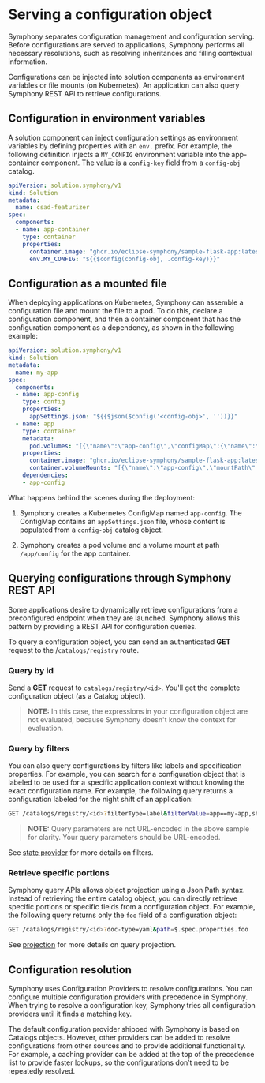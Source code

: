 # Serving a configuration object

Symphony separates configuration management and configuration serving. Before configurations are served to applications, Symphony performs all necessary resolutions, such as resolving inheritances and filling contextual information.

Configurations can be injected into solution components as environment variables or file mounts (on Kubernetes). An application can also query Symphony REST API to retrieve configurations.

## Configuration in environment variables

A solution component can inject configuration settings as environment variables by defining properties with an `env.` prefix. For example, the following definition injects a `MY_CONFIG` environment variable into the app-container component. The value is a `config-key` field from a `config-obj` catalog.

```yaml
apiVersion: solution.symphony/v1
kind: Solution
metadata: 
  name: csad-featurizer
spec:  
  components:
  - name: app-container
    type: container
    properties:
      container.image: "ghcr.io/eclipse-symphony/sample-flask-app:latest"      
      env.MY_CONFIG: "${{$config(config-obj, .config-key)}}" 
```

## Configuration as a mounted file

When deploying applications on Kubernetes, Symphony can assemble a configuration file and mount the file to a pod. To do this, declare a configuration component, and then a container component that has the configuration component as a dependency, as shown in the following example:

```yaml
apiVersion: solution.symphony/v1
kind: Solution
metadata: 
  name: my-app
spec:  
  components:
  - name: app-config
    type: config
    properties:
      appSettings.json: "${{$json($config('<config-obj>', ''))}}"
  - name: app
    type: container
    metadata:
      pod.volumes: "[{\"name\":\"app-config\",\"configMap\":{\"name\":\"app-config\"}}]" 
    properties:
      container.image: "ghcr.io/eclipse-symphony/sample-flask-app:latest"      
      container.volumeMounts: "[{\"name\":\"app-config\",\"mountPath\":\"/app/config\"}]"
    dependencies:
    - app-config
```

What happens behind the scenes during the deployment:

1. Symphony creates a Kubernetes ConfigMap named `app-config`. The ConfigMap contains an `appSettings.json` file, whose content is populated from a `config-obj` catalog object.

2. Symphony creates a pod volume and a volume mount at path `/app/config` for the app container.

## Querying configurations through Symphony REST API

Some applications desire to dynamically retrieve configurations from a preconfigured endpoint when they are launched. Symphony allows this pattern by providing a REST API for configuration queries.

To query a configuration object, you can send an authenticated **GET** request to the /`catalogs/registry` route.

### Query by id

Send a **GET** request to `catalogs/registry/<id>`. You'll get the complete configuration object (as a Catalog object).

> **NOTE:** In this case, the expressions in your configuration object are not evaluated, because Symphony doesn't know the context for evaluation.

### Query by filters

You can also query configurations by filters like labels and specification properties. For example, you can search for a configuration object that is labeled to be used for a specific application context without knowing the exact configuration name. 
For example, the following query returns a configuration labeled for the night shift of an application:
```bash
GET /catalogs/registry/<id>?filterType=label&filterValue=app==my-app,shit==night
```
> **NOTE:** Query parameters are not URL-encoded in the above sample for clarity. Your query parameters should be URL-encoded.

See [state provider](../providers/state-providers/README.md) for more details on filters.

### Retrieve specific portions

Symphony query APIs allows object projection using a Json Path syntax. Instead of retrieving the entire catalog object, you can directly retrieve specific portions or specific fields from a configuration object. 
For example, the following query returns only the ```foo``` field of a configuration object:
```bash
GET /catalogs/registry/<id>?doc-type=yaml&path=$.spec.properties.foo
```
See [projection](../api/projection.md) for more details on query projection.

## Configuration resolution

Symphony uses Configuration Providers to resolve configurations. You can configure multiple configuration providers with precedence in Symphony. When trying to resolve a configuration key, Symphony tries all configuration providers until it finds a matching key.

The default configuration provider shipped with Symphony is based on Catalogs objects. However, other providers can be added to resolve configurations from other sources and to provide additional functionality. For example, a caching provider can be added at the top of the precedence list to provide faster lookups, so the configurations don’t need to be repeatedly resolved. 

